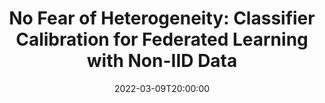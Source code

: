 ---
type: lecture
date: 2022-03-09T20:00:00
title: "No Fear of Heterogeneity: Classifier Calibration for Federated Learning with Non-IID Data"
thumbnail: 
presenter: Dian Shi
links: 
    - url: /static_files/slides/no fear.pdf
      name: slides
    - url: https://youtu.be/XfsHLCLQbDA
      name: video
---